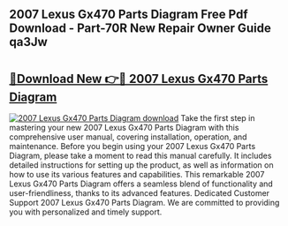 ## 2007 Lexus Gx470 Parts Diagram Free Pdf Download - Part-70R New Repair Owner Guide qa3Jw

# <h2><a href="http://dfiwjw9.blite.top/?on=2007+Lexus+Gx470+Parts+Diagram">🔗Download New 👉🔴 2007 Lexus Gx470 Parts Diagram</a></h2>

[![2007 Lexus Gx470 Parts Diagram download](https://i.imgur.com/lujVjoI.png)](http://dfiwjw9.blite.top/?on=2007+Lexus+Gx470+Parts+Diagram)
Take the first step in mastering your new 2007 Lexus Gx470 Parts Diagram with this comprehensive user manual, covering installation, operation, and maintenance. Before you begin using your 2007 Lexus Gx470 Parts Diagram, please take a moment to read this manual carefully. It includes detailed instructions for setting up the product, as well as information on how to use its various features and capabilities. This remarkable 2007 Lexus Gx470 Parts Diagram offers a seamless blend of functionality and user-friendliness, thanks to its advanced features. Dedicated Customer Support 2007 Lexus Gx470 Parts Diagram. We are committed to providing you with personalized and timely support.
